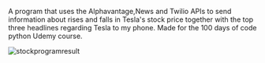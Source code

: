 A program that uses the Alphavantage,News and Twilio APIs to send information about rises and falls in Tesla's stock price together with the top three headlines regarding Tesla to my phone. Made for the 100 days of code python Udemy course.

![stockprogramresult](https://github.com/user-attachments/assets/21446d4a-534b-4d75-b22a-e0383bc87c37)
